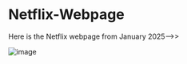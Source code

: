 # Netflix-Webpage

Here is the Netflix webpage from January 2025-->>


![image](https://github.com/user-attachments/assets/34272f2b-62dc-42a1-84a5-18f8418ca3cb)
